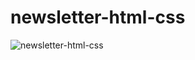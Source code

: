 # newsletter-html-css

![newsletter-html-css](https://user-images.githubusercontent.com/104034022/219073760-c6d67484-6513-44c4-940e-b31f9b9a2cf6.png)
